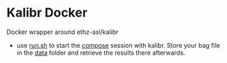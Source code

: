 # Kalibr Docker

Docker wrapper around ethz-asl/kalibr

* use [run.sh](./compose_session/run.sh) to start the [compose](./compose_session/compose.yaml) session with kalibr. Store your bag file in the [data](./compose_session/data) folder and retrieve the results there afterwards.
